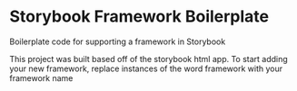 # Storybook Framework Boilerplate
Boilerplate code for supporting a framework in Storybook

This project was built based off of the storybook html app. To start adding your new framework, replace instances of the word framework with your framework name
